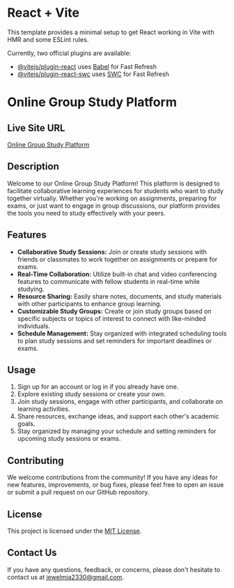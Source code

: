 # React + Vite

This template provides a minimal setup to get React working in Vite with HMR and some ESLint rules.

Currently, two official plugins are available:

- [@vitejs/plugin-react](https://github.com/vitejs/vite-plugin-react/blob/main/packages/plugin-react/README.md) uses [Babel](https://babeljs.io/) for Fast Refresh
- [@vitejs/plugin-react-swc](https://github.com/vitejs/vite-plugin-react-swc) uses [SWC](https://swc.rs/) for Fast Refresh


# Online Group Study Platform

## Live Site URL
[Online Group Study Platform](https://online-group-study-41ffa.web.app)

## Description
Welcome to our Online Group Study Platform! This platform is designed to facilitate collaborative learning experiences for students who want to study together virtually. Whether you're working on assignments, preparing for exams, or just want to engage in group discussions, our platform provides the tools you need to study effectively with your peers.

## Features
- **Collaborative Study Sessions:** Join or create study sessions with friends or classmates to work together on assignments or prepare for exams.
- **Real-Time Collaboration:** Utilize built-in chat and video conferencing features to communicate with fellow students in real-time while studying.
- **Resource Sharing:** Easily share notes, documents, and study materials with other participants to enhance group learning.
- **Customizable Study Groups:** Create or join study groups based on specific subjects or topics of interest to connect with like-minded individuals.
- **Schedule Management:** Stay organized with integrated scheduling tools to plan study sessions and set reminders for important deadlines or exams.



## Usage
1. Sign up for an account or log in if you already have one.
2. Explore existing study sessions or create your own.
3. Join study sessions, engage with other participants, and collaborate on learning activities.
4. Share resources, exchange ideas, and support each other's academic goals.
5. Stay organized by managing your schedule and setting reminders for upcoming study sessions or exams.

## Contributing
We welcome contributions from the community! If you have any ideas for new features, improvements, or bug fixes, please feel free to open an issue or submit a pull request on our GitHub repository.

## License
This project is licensed under the [MIT License](LICENSE).

## Contact Us
If you have any questions, feedback, or concerns, please don't hesitate to contact us at [jewelmia2330@gmail.com](jewelmia2330@gmail.com).

